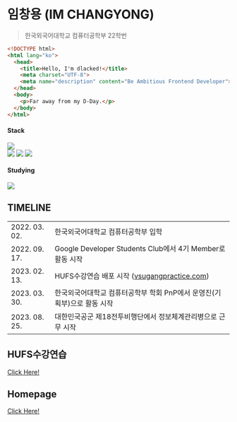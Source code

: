 # 임창용 (IM CHANGYONG)
> 한국외국어대학교 컴퓨터공학부 22학번

```html
<!DOCTYPE html>
<html lang="ko">
  <head>
    <title>Hello, I'm dlacked!</title>
    <meta charset="UTF-8">
    <meta name="description" content="Be Ambitious Frontend Developer">
  </head>
  <body>
    <p>Far away from my D-Day.</p>
  </body>
</html>
```
#### Stack
<a href="https://www.python.org/"><img src="https://img.shields.io/badge/Python-black?style=for-the-badge&logo=Python&logoColor=3776AB"><br></a>
<img src="https://img.shields.io/badge/HTML-black?style=for-the-badge&logo=HTML5&logoColor=E34F26"> <img src="https://img.shields.io/badge/CSS-black?style=for-the-badge&logo=CSS3&logoColor=1572B6"> <img src="https://img.shields.io/badge/JavaScript-black?style=for-the-badge&logo=JavaScript&logoColor=F7DF1E">
#### Studying
<a href="https://ko.reactjs.org/"><img src="https://img.shields.io/badge/React.js-black?style=for-the-badge&logo=React&logoColor=61DAFB"></a> 
## TIMELINE

<table>
  <tr>
    <td>2022. 03. 02.</td>
    <td>한국외국어대학교 컴퓨터공학부 입학</td>
  </tr>
  <tr>
    <td>2022. 09. 17.</td>
    <td>Google Developer Students Club에서 4기 Member로 활동 시작</td>
  </tr>
  <tr>
    <td>2023. 02. 13.</td>
    <td>HUFS수강연습 배포 시작 (<a href="https://vsugangpractice.com">vsugangpractice.com</a>)</td>
  </tr>
  <tr>
    <td>2023. 03. 30.</td>
    <td>한국외국어대학교 컴퓨터공학부 학회 PnP에서 운영진(기획부)으로 활동 시작</td>
  </tr>
  <tr>
    <td>2023. 08. 25.</td>
    <td>대한민국공군 제18전투비행단에서 정보체계관리병으로 근무 시작</td>
  </tr>
</table>

## HUFS수강연습
[Click Here!](https://vsugangpractice.com)

## Homepage
[Click Here!](https://dlacked.github.io)

